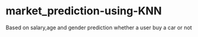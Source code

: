 # market_prediction-using-KNN
Based on salary,age and gender prediction whether a user buy a car or not
